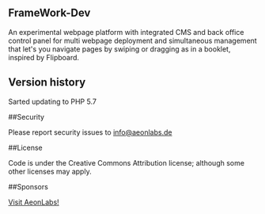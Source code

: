 ## FrameWork-Dev
An experimental webpage platform with integrated CMS and back office control panel for multi webpage deployment and simultaneous management that let's you navigate pages by swiping or dragging as in a booklet, inspired by Flipboard.

## Version history

Sarted updating to PHP 5.7


##Security

Please report security issues to info@aeonlabs.de

##License

Code is under the Creative Commons Attribution license; although some other licenses may apply.

##Sponsors

[Visit AeonLabs!](http://www.aeonlabs.de)
